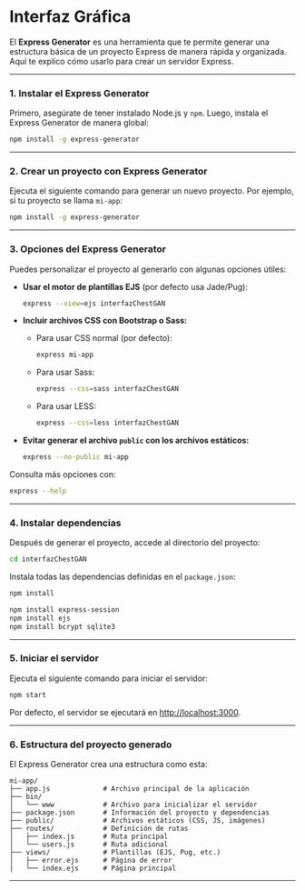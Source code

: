 # Interfaz Gráfica 

El **Express Generator** es una herramienta que te permite generar una estructura básica de un proyecto Express de manera rápida y organizada. Aquí te explico cómo usarlo para crear un servidor Express.

---

### **1. Instalar el Express Generator**

Primero, asegúrate de tener instalado Node.js y `npm`. Luego, instala el Express Generator de manera global:

```bash
npm install -g express-generator
```

---

### **2. Crear un proyecto con Express Generator**

Ejecuta el siguiente comando para generar un nuevo proyecto. Por ejemplo, si tu proyecto se llama `mi-app`:

```bash
npm install -g express-generator
```

---

### **3. Opciones del Express Generator**

Puedes personalizar el proyecto al generarlo con algunas opciones útiles:

- **Usar el motor de plantillas EJS** (por defecto usa Jade/Pug):  
  ```bash
  express --view=ejs interfazChestGAN
  ```

- **Incluir archivos CSS con Bootstrap o Sass:**  
  - Para usar CSS normal (por defecto):  
    ```bash
    express mi-app
    ```
  - Para usar Sass:  
    ```bash
    express --css=sass interfazChestGAN
    ```
  - Para usar LESS:  
    ```bash
    express --css=less interfazChestGAN
    ```

- **Evitar generar el archivo `public` con los archivos estáticos:**  
  ```bash
  express --no-public mi-app
  ```

Consulta más opciones con:
```bash
express --help
```

---

### **4. Instalar dependencias**

Después de generar el proyecto, accede al directorio del proyecto:

```bash
cd interfazChestGAN
```

Instala todas las dependencias definidas en el `package.json`:

```bash
npm install
```

```bash
npm install express-session
npm install ejs
npm install bcrypt sqlite3
```

---

### **5. Iniciar el servidor**

Ejecuta el siguiente comando para iniciar el servidor:

```bash
npm start
```

Por defecto, el servidor se ejecutará en [http://localhost:3000](http://localhost:3000).

---

### **6. Estructura del proyecto generado**

El Express Generator crea una estructura como esta:

```
mi-app/
├── app.js             # Archivo principal de la aplicación
├── bin/
│   └── www            # Archivo para inicializar el servidor
├── package.json       # Información del proyecto y dependencias
├── public/            # Archivos estáticos (CSS, JS, imágenes)
├── routes/            # Definición de rutas
│   ├── index.js       # Ruta principal
│   └── users.js       # Ruta adicional
├── views/             # Plantillas (EJS, Pug, etc.)
│   ├── error.ejs      # Página de error
│   └── index.ejs      # Página principal
```

---

